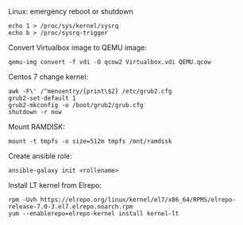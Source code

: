 Linux: emergency reboot or shutdown

    echo 1 > /proc/sys/kernel/sysrq 
    echo b > /proc/sysrq-trigger

Convert Virtualbox image to QEMU image:

    qemu-img convert -f vdi -O qcow2 Virtualbox.vdi QEMU.qcow
    
 Centos 7 change kernel: 
 
    awk -F\' /^menuentry/{print\$2} /etc/grub2.cfg
    grub2-set-default 1
    grub2-mkconfig -o /boot/grub2/grub.cfg
    shutdown -r now
    
Mount RAMDISK:  

    mount -t tmpfs -o size=512m tmpfs /mnt/ramdisk
    
Create ansible role:  

    ansible-galaxy init <rollename>
    
Install LT kernel from Elrepo:  
    
    rpm -Uvh https://elrepo.org/linux/kernel/el7/x86_64/RPMS/elrepo-release-7.0-3.el7.elrepo.noarch.rpm
    yum --enablerepo=elrepo-kernel install kernel-lt
